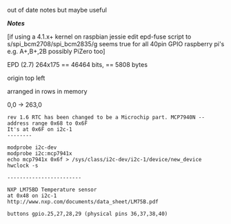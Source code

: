 out of date notes but maybe useful

***Notes***

[if using a 4.1.x+ kernel on raspbian jessie edit epd-fuse script to s/spi_bcm2708/spi_bcm2835/g seems true for all 40pin GPIO raspberry pi's e.g. A+,B+,2B possibly PiZero too]

EPD (2.7)
264x175 == 46464 bits, == 5808 bytes

origin top left

arranged in rows in memory

0,0 -> 263,0

```
rev 1.6 RTC has been changed to be a Microchip part. MCP7940N -- address range 0x68 to 0x6F
It's at 0x6F on i2c-1
--------

modprobe i2c-dev
modprobe i2c:mcp7941x
echo mcp7941x 0x6f > /sys/class/i2c-dev/i2c-1/device/new_device
hwclock -s

------------------------

NXP LM75BD Temperature sensor
at 0x48 on i2c-1
http://www.nxp.com/documents/data_sheet/LM75B.pdf

buttons gpio.25,27,28,29 (physical pins 36,37,38,40)
